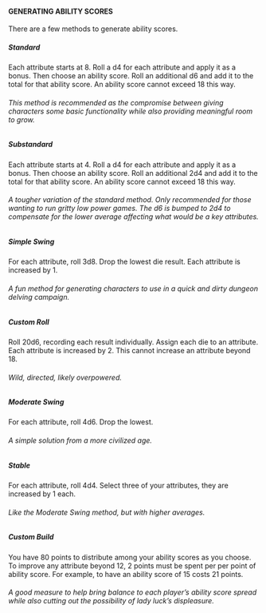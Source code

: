 #### GENERATING ABILITY SCORES
There are a few methods to generate ability scores.

##### Standard

Each attribute starts at 8. Roll a d4 for each attribute and apply it as a bonus. Then choose an ability score. Roll an additional d6 and add it to the total for that ability score. An ability score cannot exceed 18 this way.
###### This method is recommended as the compromise between giving characters some basic functionality while also providing meaningful room to grow.

##### Substandard

Each attribute starts at 4. Roll a d4 for each attribute and apply it as a bonus. Then choose an ability score. Roll an additional 2d4 and add it to the total for that ability score. An ability score cannot exceed 18 this way.
###### A tougher variation of the standard method. Only recommended for those wanting to run gritty low power games. The d6 is bumped to 2d4 to compensate for the lower average affecting what would be a key attributes.

##### Simple Swing

For each attribute, roll 3d8. Drop the lowest die result. Each attribute is increased by 1.
###### A fun method for generating characters to use in a quick and dirty dungeon delving campaign.

##### Custom Roll
Roll 20d6, recording each result individually. Assign each die to an attribute. Each attribute is increased by 2. This cannot increase an attribute beyond 18.
###### Wild, directed, likely overpowered.

##### Moderate Swing
For each attribute, roll 4d6. Drop the lowest.
###### A simple solution from a more civilized age.

##### Stable
For each attribute, roll 4d4. Select three of your attributes, they are increased by 1 each.
###### Like the Moderate Swing method, but with higher averages.

##### Custom Build
You have 80 points to distribute among your ability scores as you choose. To improve any attribute beyond 12, 2 points must be spent per per point of ability score. For example, to have an ability score of 15 costs 21 points.
###### A good measure to help bring balance to each player’s ability score spread while also cutting out the possibility of lady luck’s displeasure.
